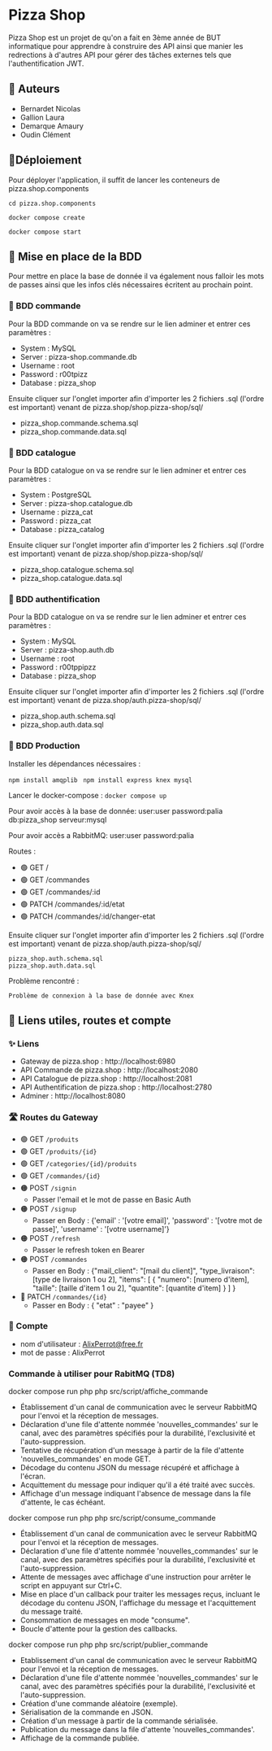 # Pizza Shop
Pizza Shop est un projet de qu'on a fait en 3ème année de BUT informatique pour apprendre à construire des API ainsi que manier les redrections à d'autres API pour gérer des tâches externes tels que l'authentification JWT.

## ️👥 Auteurs
- Bernardet Nicolas
- Gallion Laura
- Demarque Amaury
- Oudin Clément

## 💯Déploiement
Pour déployer l'application, il suffit de lancer les conteneurs de pizza.shop.components

```cd pizza.shop.components```

```docker compose create```

```docker compose start```

## 📃 Mise en place de la BDD
Pour mettre en place la base de donnée il va également nous falloir les mots de passes ainsi que les infos clés nécessaires écritent au prochain point.

### 🍔 BDD commande
Pour la BDD commande on va se rendre sur le lien adminer et entrer ces paramètres :

- System : MySQL
- Server : pizza-shop.commande.db
- Username : root
- Password : r00tpizz
- Database : pizza_shop

Ensuite cliquer sur l'onglet importer afin d'importer les 2 fichiers .sql (l'ordre est important) venant de pizza.shop/shop.pizza-shop/sql/

- pizza_shop.commande.schema.sql
- pizza_shop.commande.data.sql

### 📁 BDD catalogue
Pour la BDD catalogue on va se rendre sur le lien adminer et entrer ces paramètres :

- System : PostgreSQL
- Server : pizza-shop.catalogue.db
- Username : pizza_cat
- Password : pizza_cat
- Database : pizza_catalog

Ensuite cliquer sur l'onglet importer afin d'importer les 2 fichiers .sql (l'ordre est important) venant de pizza.shop/shop.pizza-shop/sql/

- pizza_shop.catalogue.schema.sql
- pizza_shop.catalogue.data.sql

### 🔑 BDD authentification
Pour la BDD catalogue on va se rendre sur le lien adminer et entrer ces paramètres :

- System : MySQL
- Server : pizza-shop.auth.db
- Username : root
- Password : r00tppipzz
- Database : pizza_shop

Ensuite cliquer sur l'onglet importer afin d'importer les 2 fichiers .sql (l'ordre est important) venant de pizza.shop/auth.pizza-shop/sql/

- pizza_shop.auth.schema.sql
- pizza_shop.auth.data.sql

### 🔑 BDD Production

Installer les dépendances nécessaires :

```npm install amqplib ```
```npm install express knex mysql```

Lancer le docker-compose :
    ```docker compose up```

Pour avoir accès à la base de donnée: 
user:user 
password:palia 
db:pizza_shop 
serveur:mysql

Pour avoir accès a RabbitMQ: 
user:user 
password:palia

Routes :

- 🟢 GET /
- 🟢 GET /commandes
- 🟢 GET /commandes/:id
- 🟢 PATCH /commandes/:id/etat
- 🟢 PATCH /commandes/:id/changer-etat

Ensuite cliquer sur l'onglet importer afin d'importer les 2 fichiers .sql (l'ordre est important) venant de pizza.shop/auth.pizza-shop/sql/

    pizza_shop.auth.schema.sql
    pizza_shop.auth.data.sql

Problème rencontré :

    Problème de connexion à la base de donnée avec Knex


## 🏹 Liens utiles, routes et compte

### ✨ Liens

- Gateway de pizza.shop : http://localhost:6980
- API Commande de pizza.shop : http://localhost:2080
- API Catalogue de pizza.shop : http://localhost:2081
- API Authentification de pizza.shop : http://localhost:2780
- Adminer : http://localhost:8080

### 🛣️ Routes du Gateway

- 🟢 GET `/produits`
- 🟢 GET `/produits/{id}`
- 🟢 GET `/categories/{id}/produits`
- 🟢 GET `/commandes/{id}`
- 🟠 POST `/signin`
  - Passer l'email et le mot de passe en Basic Auth
- 🟠 POST `/signup`
  - Passer en Body : {'email' : '[votre email]', 'password' : '[votre mot de passe]', 'username' : '[votre username]'}
- 🟠 POST `/refresh`
  - Passer le refresh token en Bearer
- 🟠 POST `/commandes`
  - Passer en Body : {"mail_client": "[mail du client]", "type_livraison": [type de livraison 1 ou 2], "items": [ { "numero": [numero d'item], "taille": [taille d'item 1 ou 2], "quantite": [quantite d'item] } ] }
- 🔵 PATCH `/commandes/{id}`
  - Passer en Body : { "etat" : "payee" }


### 👤 Compte

- nom d'utilisateur : AlixPerrot@free.fr
- mot de passe : AlixPerrot


### Commande à utiliser pour RabitMQ (TD8)

docker compose run php php src/script/affiche_commande

- Établissement d'un canal de communication avec le serveur RabbitMQ pour l'envoi et la réception de messages.
- Déclaration d'une file d'attente nommée 'nouvelles_commandes' sur le canal, avec des paramètres spécifiés pour la durabilité, l'exclusivité et l'auto-suppression.
- Tentative de récupération d'un message à partir de la file d'attente 'nouvelles_commandes' en mode GET.
- Décodage du contenu JSON du message récupéré et affichage à l'écran.
- Acquittement du message pour indiquer qu'il a été traité avec succès.
- Affichage d'un message indiquant l'absence de message dans la file d'attente, le cas échéant.  


docker compose run php php src/script/consume_commande

- Établissement d'un canal de communication avec le serveur RabbitMQ pour l'envoi et la réception de messages.
- Déclaration d'une file d'attente nommée 'nouvelles_commandes' sur le canal, avec des paramètres spécifiés pour la durabilité, l'exclusivité et l'auto-suppression.
- Attente de messages avec affichage d'une instruction pour arrêter le script en appuyant sur Ctrl+C.
- Mise en place d'un callback pour traiter les messages reçus, incluant le décodage du contenu JSON, l'affichage du message et l'acquittement du message traité.
- Consommation de messages en mode "consume".
- Boucle d'attente pour la gestion des callbacks.


docker compose run php php src/script/publier_commande

- Etablissement d'un canal de communication avec le serveur RabbitMQ pour l'envoi et la réception de messages.
- Déclaration d'une file d'attente nommée 'nouvelles_commandes' sur le canal, avec des paramètres spécifiés pour la durabilité, l'exclusivité et l'auto-suppression.
- Création d'une commande aléatoire (exemple).
- Sérialisation de la commande en JSON.
- Création d'un message à partir de la commande sérialisée.
- Publication du message dans la file d'attente 'nouvelles_commandes'.
- Affichage de la commande publiée.

